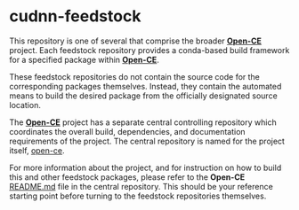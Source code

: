 # cudnn-feedstock

This repository is one of several that comprise the broader [**Open-CE**](https://github.com/open-ce) project. Each feedstock repository provides a conda-based build framework for a specified package within [**Open-CE**](https://github.com/open-ce).

These feedstock repositories do not contain the source code for the corresponding packages themselves. Instead, they contain the automated means to build the desired package from the officially designated source location.

The [**Open-CE**](https://github.com/open-ce) project has a separate central controlling repository which coordinates the overall build, dependencies, and documentation requirements of the project. The central repository is named for the project itself, [open-ce](https://github.com/open-ce/open-ce).

For more information about the project, and for instruction on how to build this and other feedstock packages, please refer to the **Open-CE** [README.md](https://github.com/open-ce/open-ce/blob/main/README.md) file in the central repository. This should be your reference starting point before turning to the feedstock repositories themselves.
